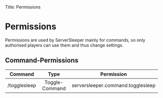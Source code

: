 Title: Permissions

# Permissions

Permissions are used by ServerSleeper mainly for commands, so only authorised players can use them and thus change settings.

## Command-Permissions

|    Command   |      Type      |             Permission            |
|:------------:|:--------------:|:---------------------------------:|
| /togglesleep | Toggle-Command | serversleeper.command.togglesleep |

